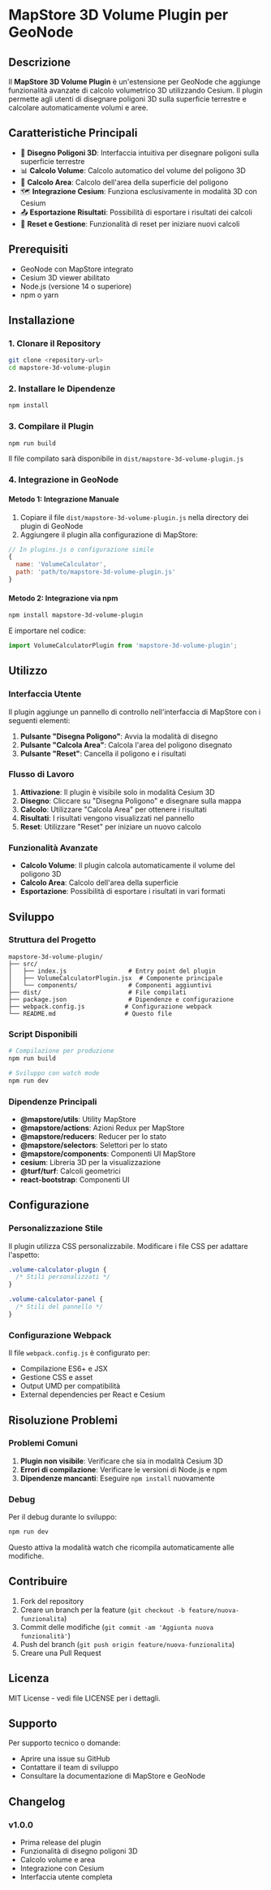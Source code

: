# MapStore 3D Volume Plugin per GeoNode

## Descrizione

Il **MapStore 3D Volume Plugin** è un'estensione per GeoNode che aggiunge funzionalità avanzate di calcolo volumetrico 3D utilizzando Cesium. Il plugin permette agli utenti di disegnare poligoni 3D sulla superficie terrestre e calcolare automaticamente volumi e aree.

## Caratteristiche Principali

- 🎯 **Disegno Poligoni 3D**: Interfaccia intuitiva per disegnare poligoni sulla superficie terrestre
- 📊 **Calcolo Volume**: Calcolo automatico del volume del poligono 3D
- 📏 **Calcolo Area**: Calcolo dell'area della superficie del poligono
- 🗺️ **Integrazione Cesium**: Funziona esclusivamente in modalità 3D con Cesium
- 📤 **Esportazione Risultati**: Possibilità di esportare i risultati dei calcoli
- 🔄 **Reset e Gestione**: Funzionalità di reset per iniziare nuovi calcoli

## Prerequisiti

- GeoNode con MapStore integrato
- Cesium 3D viewer abilitato
- Node.js (versione 14 o superiore)
- npm o yarn

## Installazione

### 1. Clonare il Repository

```bash
git clone <repository-url>
cd mapstore-3d-volume-plugin
```

### 2. Installare le Dipendenze

```bash
npm install
```

### 3. Compilare il Plugin

```bash
npm run build
```

Il file compilato sarà disponibile in `dist/mapstore-3d-volume-plugin.js`

### 4. Integrazione in GeoNode

#### Metodo 1: Integrazione Manuale

1. Copiare il file `dist/mapstore-3d-volume-plugin.js` nella directory dei plugin di GeoNode
2. Aggiungere il plugin alla configurazione di MapStore:

```javascript
// In plugins.js o configurazione simile
{
  name: 'VolumeCalculator',
  path: 'path/to/mapstore-3d-volume-plugin.js'
}
```

#### Metodo 2: Integrazione via npm

```bash
npm install mapstore-3d-volume-plugin
```

E importare nel codice:

```javascript
import VolumeCalculatorPlugin from 'mapstore-3d-volume-plugin';
```

## Utilizzo

### Interfaccia Utente

Il plugin aggiunge un pannello di controllo nell'interfaccia di MapStore con i seguenti elementi:

1. **Pulsante "Disegna Poligono"**: Avvia la modalità di disegno
2. **Pulsante "Calcola Area"**: Calcola l'area del poligono disegnato
3. **Pulsante "Reset"**: Cancella il poligono e i risultati

### Flusso di Lavoro

1. **Attivazione**: Il plugin è visibile solo in modalità Cesium 3D
2. **Disegno**: Cliccare su "Disegna Poligono" e disegnare sulla mappa
3. **Calcolo**: Utilizzare "Calcola Area" per ottenere i risultati
4. **Risultati**: I risultati vengono visualizzati nel pannello
5. **Reset**: Utilizzare "Reset" per iniziare un nuovo calcolo

### Funzionalità Avanzate

- **Calcolo Volume**: Il plugin calcola automaticamente il volume del poligono 3D
- **Calcolo Area**: Calcolo dell'area della superficie
- **Esportazione**: Possibilità di esportare i risultati in vari formati

## Sviluppo

### Struttura del Progetto

```
mapstore-3d-volume-plugin/
├── src/
│   ├── index.js                 # Entry point del plugin
│   ├── VolumeCalculatorPlugin.jsx  # Componente principale
│   └── components/              # Componenti aggiuntivi
├── dist/                        # File compilati
├── package.json                 # Dipendenze e configurazione
├── webpack.config.js           # Configurazione webpack
└── README.md                   # Questo file
```

### Script Disponibili

```bash
# Compilazione per produzione
npm run build

# Sviluppo con watch mode
npm run dev
```

### Dipendenze Principali

- **@mapstore/utils**: Utility MapStore
- **@mapstore/actions**: Azioni Redux per MapStore
- **@mapstore/reducers**: Reducer per lo stato
- **@mapstore/selectors**: Selettori per lo stato
- **@mapstore/components**: Componenti UI MapStore
- **cesium**: Libreria 3D per la visualizzazione
- **@turf/turf**: Calcoli geometrici
- **react-bootstrap**: Componenti UI

## Configurazione

### Personalizzazione Stile

Il plugin utilizza CSS personalizzabile. Modificare i file CSS per adattare l'aspetto:

```css
.volume-calculator-plugin {
  /* Stili personalizzati */
}

.volume-calculator-panel {
  /* Stili del pannello */
}
```

### Configurazione Webpack

Il file `webpack.config.js` è configurato per:
- Compilazione ES6+ e JSX
- Gestione CSS e asset
- Output UMD per compatibilità
- External dependencies per React e Cesium

## Risoluzione Problemi

### Problemi Comuni

1. **Plugin non visibile**: Verificare che sia in modalità Cesium 3D
2. **Errori di compilazione**: Verificare le versioni di Node.js e npm
3. **Dipendenze mancanti**: Eseguire `npm install` nuovamente

### Debug

Per il debug durante lo sviluppo:

```bash
npm run dev
```

Questo attiva la modalità watch che ricompila automaticamente alle modifiche.

## Contribuire

1. Fork del repository
2. Creare un branch per la feature (`git checkout -b feature/nuova-funzionalita`)
3. Commit delle modifiche (`git commit -am 'Aggiunta nuova funzionalità'`)
4. Push del branch (`git push origin feature/nuova-funzionalita`)
5. Creare una Pull Request

## Licenza

MIT License - vedi file LICENSE per i dettagli.

## Supporto

Per supporto tecnico o domande:
- Aprire una issue su GitHub
- Contattare il team di sviluppo
- Consultare la documentazione di MapStore e GeoNode

## Changelog

### v1.0.0
- Prima release del plugin
- Funzionalità di disegno poligoni 3D
- Calcolo volume e area
- Integrazione con Cesium
- Interfaccia utente completa